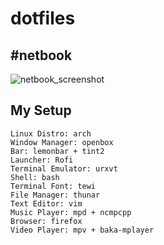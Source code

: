 # dotfiles

## #netbook
![netbook_screenshot](https://github.com/SheenV/dotfiles/raw/master/sc3.png)

## My Setup
    Linux Distro: arch
    Window Manager: openbox
    Bar: lemonbar + tint2
    Launcher: Rofi
    Terminal Emulator: urxvt
    Shell: bash
    Terminal Font: tewi
    File Manager: thunar
    Text Editor: vim
    Music Player: mpd + ncmpcpp
    Browser: firefox
    Video Player: mpv + baka-mplayer

